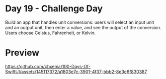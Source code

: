 # Day 19 - Challenge Day

Build an app that handles unit conversions: users will select an input unit and an output unit, then enter a value, and see the output of the conversion.
Users choose Celsius, Fahrenheit, or Kelvin.


# Preview

https://github.com/chxenia/100-Days-Of-SwiftUI/assets/145117372/a1803e7c-3901-4f37-bbb2-8e3e6f830387




